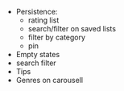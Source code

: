 - Persistence:
    - rating list
    - search/filter on saved lists
    - filter by category
    - pin
- Empty states
- search filter
- Tips
- Genres on carousell
